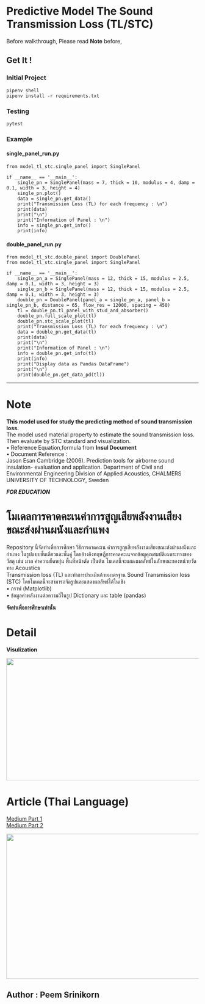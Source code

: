 # Predictive Model The Sound Transmission Loss (TL/STC) # 

Before walkthrough, Please read **Note** before,

## Get It !

### Initial Project 
```
pipenv shell 
pipenv install -r requirements.txt
```
### Testing
```
pytest 
```

### Example 
#### single_panel_run.py
```
from model_tl_stc.single_panel import SinglePanel

if __name__ == '__main__':
    single_pn = SinglePanel(mass = 7, thick = 10, modulus = 4, damp = 0.1, width = 3, height = 4)
    single_pn.plot()
    data = single_pn.get_data()
    print("Transmission Loss (TL) for each frequency : \n")
    print(data)
    print("\n")
    print("Information of Panel : \n")
    info = single_pn.get_info()
    print(info)
```

#### double_panel_run.py
```
from model_tl_stc.double_panel import DoublePanel
from model_tl_stc.single_panel import SinglePanel

if __name__ == '__main__':
    single_pn_a = SinglePanel(mass = 12, thick = 15, modulus = 2.5, damp = 0.1, width = 3, height = 3)
    single_pn_b = SinglePanel(mass = 12, thick = 15, modulus = 2.5, damp = 0.1, width = 3, height = 3)
    double_pn = DoublePanel(panel_a = single_pn_a, panel_b = single_pn_b, distance = 65, flow_res = 12000, spacing = 450)
    tl = double_pn.tl_panel_with_stud_and_absorber()
    double_pn.full_scale_plot(tl)
    double_pn.stc_scale_plot(tl)
    print("Transmission Loss (TL) for each frequency : \n")
    data = double_pn.get_data(tl)
    print(data)
    print("\n")
    print("Information of Panel : \n")
    info = double_pn.get_info(tl)
    print(info)
    print("Display data as Pandas DataFrame")
    print("\n")
    print(double_pn.get_data_pd(tl))
```
___

# Note


**This model used for study the predicting method of sound transmission loss.**  
The model used material property to estimate the sound transmission loss. Then evaluate by STC standard and visualization.   
• Reference Equation,formula from **Insul Document**  
• Document Reference :   
Jason Esan Cambridge (2006). Prediction tools for airborne sound insulation- evaluation and application. Department of Civil and  Environmental Engineering Division of Applied Acoustics, CHALMERS UNIVERSITY OF TECHNOLOGY, Sweden  

***FOR EDUCATION***    

# โมเดลการคาดคะเนค่าการสูญเสียพลังงานเสียงขณะส่งผ่านผนังและกำแพง #  
Repository นี้จัดทำเพื่อการศึกษา วิธีการคาดคะเน ค่าการสูญเสียพลังงานเสียงขณะส่งผ่านผนังและกำแพง ในรูปแบบชั้นเดียวและชั้นคู่ โดยอ้างอิงทฤษฎีการคาดคะเนจากข้อมูคุณสมบัติเฉพาะทางของวัสดุ เช่น มวล ค่าความยืดหยุ่น พื้นที่หน้าตัด เป็นต้น โมเดลนี้จะแสดงผลลัพธ์ในลักษณะของหน่วยวัดทาง Acoustics   
Transmission loss (TL) และทำการประเมินด้วยมาตรฐาน Sound Transmission loss (STC) โดยโมเดลนี้จะสามารถจัดรูปและแสดงผลลัพธ์ได้ในเชิง      
• กราฟ (Matplotlib)   
• ข้อมูลค่าพลังงานต่อความถี่ในรูป Dictionary และ table (pandas)     

**จัดทำเพื่อการศึกษาเท่านั้น**  

# Detail #

**Visulization**  

<img src="https://cdn-images-1.medium.com/max/1000/1*8ukywsj7mOJe_n_utts_ZQ.png" align ="bottom" height="320" width="600" ></img>


# Article (Thai Language) #  
<a href ="https://medium.com/@p.srinikorn/%E0%B8%A1%E0%B8%B2%E0%B8%A5%E0%B8%AD%E0%B8%87%E0%B9%83%E0%B8%8A%E0%B9%89-python-%E0%B8%AA%E0%B8%A3%E0%B9%89%E0%B8%B2%E0%B8%87%E0%B9%82%E0%B8%A1%E0%B9%80%E0%B8%94%E0%B8%A5-predict-%E0%B8%84%E0%B9%88%E0%B8%B2-sound-transmission-loss-tl-stc-afbf4b3ff150"> Medium Part 1 </a>   
<a href ="https://medium.com/@p.srinikorn/%E0%B8%A1%E0%B8%B2%E0%B8%A5%E0%B8%AD%E0%B8%87%E0%B9%83%E0%B8%8A%E0%B9%89-python-%E0%B8%AA%E0%B8%A3%E0%B9%89%E0%B8%B2%E0%B8%87%E0%B9%82%E0%B8%A1%E0%B9%80%E0%B8%94%E0%B8%A5-predict-%E0%B8%84%E0%B9%88%E0%B8%B2-sound-transmission-loss-tl-stc-part-2-f79d184c97ad"> Medium Part 2 </a>    

<img src="https://cdn-images-1.medium.com/max/1000/1*D2U9IBPAclPUpZpH6GvBNA.jpeg" align ="bottom" height="380" width="600"></img>  
  
## Author : Peem Srinikorn 

